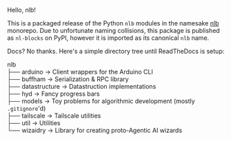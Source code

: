 Hello, nlb!

This is a packaged release of the Python `nlb` modules in the namesake [nlb](https://github.com/RyanDraves/nlb) monorepo. Due to unfortunate naming collisions, this package is published as `nl-blocks` on PyPI, however it is imported as its canonical `nlb` name.

Docs? No thanks. Here's a simple directory tree until ReadTheDocs is setup:

nlb<br />
├── arduino -> Client wrappers for the Arduino CLI<br />
├── buffham -> Serialization & RPC library<br />
├── datastructure -> Datastruction implementations<br />
├── hyd -> Fancy progress bars<br />
├── models -> Toy problems for algorithmic development (mostly `.gitignore`'d)<br />
├── tailscale -> Tailscale utilities<br />
├── util -> Utilities<br />
└── wizaidry -> Library for creating proto-Agentic AI wizards<br />
